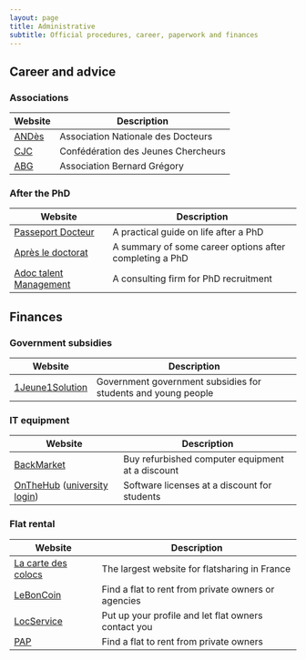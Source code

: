 ```yaml
---
layout: page
title: Administrative
subtitle: Official procedures, career, paperwork and finances
---
```


## Career and advice

### Associations

| Website                                   | Description                         |
| ----------------------------------------- | ----------------------------------- |
| [ANDès](https://andes.asso.fr/)           | Association Nationale des Docteurs  |
| [CJC](https://cjc.jeunes-chercheurs.org/) | Confédération des Jeunes Chercheurs |
| [ABG](https://www.abg.asso.fr/fr/)        | Association Bernard Grégory         |

### After the PhD

| Website                                                                                                     | Description                                             |
| ----------------------------------------------------------------------------------------------------------- | ------------------------------------------------------- |
| [Passeport Docteur](https://andes.asso.fr/passeport-docteur/)                                               | A practical guide on life after a PhD                   |
| [Après le doctorat](https://wwwobs.univ-bpclermont.fr/atmos/fr/enseignement/futur_etudiant/apres_these.php) | A summary of some career options after completing a PhD |
| [Adoc talent Management](https://www.adoc-tm.com/)                                                          | A consulting firm for PhD recruitment                   |

## Finances

### Government subsidies

| Website                                                          | Description                                                   |
| ---------------------------------------------------------------- | ------------------------------------------------------------- |
| [1Jeune1Solution](https://www.1jeune1solution.gouv.fr/mes-aides) | Government government subsidies for students and young people |

### IT equipment

| Website                                                                                      | Description                                      |
| -------------------------------------------------------------------------------------------- | ------------------------------------------------ |
| [BackMarket](https://www.backmarket.fr/)                                                     | Buy refurbished computer equipment at a discount |
| [OnTheHub](https://onthehub.com/) ([university login](https://groupelogiciel.onthehub.com/)) | Software licenses at a discount for students     |

### Flat rental

| Website                                                 | Description                                         |
| ------------------------------------------------------- | --------------------------------------------------- |
| [La carte des colocs](https://www.lacartedescolocs.fr/) | The largest website for flatsharing in France       |
| [LeBonCoin](https://www.leboncoin.fr/)                  | Find a flat to rent from private owners or agencies |
| [LocService](https://www.locservice.fr/)                | Put up your profile and let flat owners contact you |
| [PAP](https://www.pap.fr/)                              | Find a flat to rent from private owners             |
